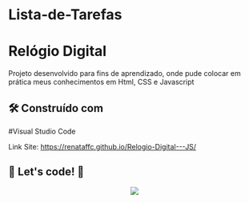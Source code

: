 # Lista-de-Tarefas

# Relógio Digital

Projeto desenvolvido para fins de aprendizado, onde pude colocar em prática meus conhecimentos em Html, CSS e Javascript

## 🛠️ Construído com

#Visual Studio Code

Link Site:   https://renataffc.github.io/Relogio-Digital---JS/

## 🚀 Let's code! 🚀

<div align="center">
   <img src= "https://user-images.githubusercontent.com/97262523/215877563-9c29633f-5fb1-476b-a322-5c2961af4d42.png">
</div>
